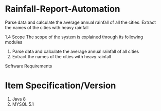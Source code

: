 # Rainfall-Report-Automation
Parse data and calculate the average annual rainfall of all the cities. Extract the names of the cities with heavy rainfall 

1.4	Scope
The scope of the system is explained through its following modules
1.	Parse data and calculate the average annual rainfall of all cities
2.	Extract the names of the cities with heavy rainfall 

Software Requirements
#	Item	Specification/Version
1.	Java	8
2.	MYSQL	5.1
